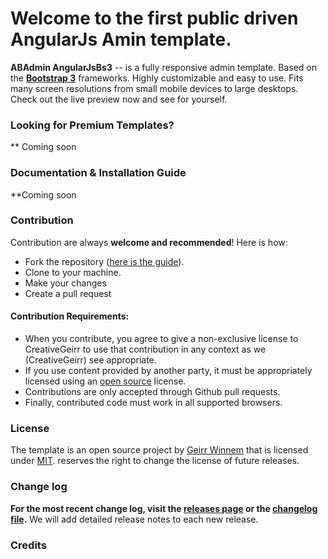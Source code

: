Welcome to the first public driven AngularJs Amin template.
============


**ABAdmin AngularJsBs3** -- is a fully responsive admin template. Based on the **[Bootstrap 3](https://github.com/twbs/bootstrap)** frameworks.
Highly customizable and easy to use. Fits many screen resolutions from small mobile devices to large desktops. Check out the live preview now and see for yourself.

### Looking for Premium Templates?
** Coming soon

### Documentation & Installation Guide
**Coming soon


### Contribution
Contribution are always **welcome and recommended**! Here is how:

- Fork the repository ([here is the guide](https://help.github.com/articles/fork-a-repo/)).
- Clone to your machine.
- Make your changes
- Create a pull request

#### Contribution Requirements:

- When you contribute, you agree to give a non-exclusive license to CreativeGeirr to use that contribution in any context as we (CreativeGeirr) see appropriate.
- If you use content provided by another party, it must be appropriately licensed using an [open source](http://opensource.org/licenses) license.
- Contributions are only accepted through Github pull requests.
- Finally, contributed code must work in all supported browsers.

### License
The template is an open source project by [Geirr Winnem](https://www.creativegeirr.com) that is licensed under [MIT](http://opensource.org/licenses/MIT).
reserves the right to change the license of future releases.

### Change log
**For the most recent change log, visit the [releases page](https://github.com/gwinnem/angularjsbs3/releases) or the [changelog file](https://github.com/gwinnem/angularjsbs3/blob/master/changelog.md).** We will add detailed release notes to each new release. 

### Credits

